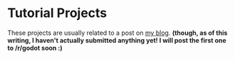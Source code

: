 # Tutorial Projects

These projects are usually related to a post on [my blog](https://regakakobigman.github.io). **(though, as of this writing, I haven't actually submitted anything yet! I will post the first one to /r/godot soon :)**
